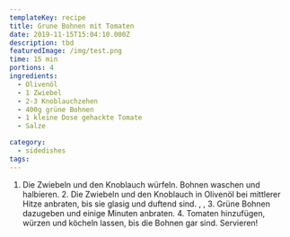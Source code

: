 ```yaml
---
templateKey: recipe
title: Grune Bohnen mit Tomaten
date: 2019-11-15T15:04:10.000Z
description: tbd
featuredImage: /img/test.png
time: 15 min
portions: 4
ingredients:
  - Olivenöl
  - 1 Zwiebel
  - 2-3 Knoblauchzehen
  - 400g grüne Bohnen
  - 1 kleine Dose gehackte Tomate
  - Salze

category:
  - sidedishes
tags:
---
```


1. Die Zwiebeln und den Knoblauch würfeln. Bohnen waschen und halbieren. 2. Die Zwiebeln und den Knoblauch in Olivenöl bei mittlerer Hitze anbraten, bis sie glasig und duftend sind. , , 3. Grüne Bohnen dazugeben und einige Minuten anbraten. 4. Tomaten hinzufügen, würzen und köcheln lassen, bis die Bohnen gar sind. Servieren!
